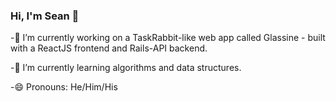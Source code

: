### Hi, I'm Sean 👋


-🔭 I’m currently working on a TaskRabbit-like web app called Glassine - built with a ReactJS frontend and Rails-API backend. 

-🌱 I’m currently learning algorithms and data structures. 

-😄 Pronouns: He/Him/His

